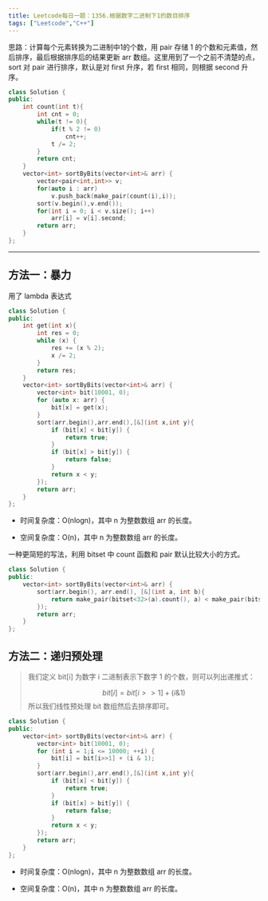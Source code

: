 ```yaml
---
title: Leetcode每日一题：1356.根据数字二进制下1的数目排序
tags: ["Leetcode","C++"]
---
```


思路：计算每个元素转换为二进制中1的个数，用 pair 存储 1 的个数和元素值，然后排序，最后根据排序后的结果更新 arr 数组。这里用到了一个之前不清楚的点，sort 对 pair 进行排序，默认是对 first 升序，若 first 相同，则根据 second 升序。

~~~c++
class Solution {
public:
    int count(int t){
        int cnt = 0;
        while(t != 0){
            if(t % 2 != 0)
                cnt++;
            t /= 2;
        }
        return cnt;
    }
    vector<int> sortByBits(vector<int>& arr) {
        vector<pair<int,int>> v;
        for(auto i : arr)
            v.push_back(make_pair(count(i),i));
        sort(v.begin(),v.end());
        for(int i = 0; i < v.size(); i++)
            arr[i] = v[i].second;
        return arr;
    }
};
~~~

***

## 方法一：暴力

用了 lambda 表达式

~~~c++
class Solution {
public:
    int get(int x){
        int res = 0;
        while (x) {
            res += (x % 2);
            x /= 2;
        }
        return res;
    }
    vector<int> sortByBits(vector<int>& arr) {
        vector<int> bit(10001, 0);
        for (auto x: arr) {
            bit[x] = get(x);
        }
        sort(arr.begin(),arr.end(),[&](int x,int y){
            if (bit[x] < bit[y]) {
                return true;
            }
            if (bit[x] > bit[y]) {
                return false;
            }
            return x < y;
        });
        return arr;
    }
};
~~~

* 时间复杂度：O(nlogn)，其中 n 为整数数组 arr 的长度。

* 空间复杂度：O(n)，其中 n 为整数数组 arr 的长度。

一种更简短的写法，利用 bitset 中 count 函数和 pair 默认比较大小的方式。

~~~c++
class Solution {
public:
    vector<int> sortByBits(vector<int>& arr) {
        sort(arr.begin(), arr.end(), [&](int a, int b){
            return make_pair(bitset<32>(a).count(), a) < make_pair(bitset<32>(b).count(), b);
        });
        return arr;
    }
};
~~~

## 方法二：递归预处理

> 我们定义 bit[i] 为数字 i 二进制表示下数字 1 的个数，则可以列出递推式：
>
> $$
> bit[i] = bit[i>>1] + (i \& 1)
> $$
> 所以我们线性预处理 bit 数组然后去排序即可。
>

~~~c++
class Solution {
public:
    vector<int> sortByBits(vector<int>& arr) {
        vector<int> bit(10001, 0);
        for (int i = 1;i <= 10000; ++i) {
            bit[i] = bit[i>>1] + (i & 1);
        }
        sort(arr.begin(),arr.end(),[&](int x,int y){
            if (bit[x] < bit[y]) {
                return true;
            }
            if (bit[x] > bit[y]) {
                return false;
            }
            return x < y;
        });
        return arr;
    }
};
~~~

* 时间复杂度：O(nlogn)，其中 n 为整数数组 arr 的长度。

* 空间复杂度：O(n)，其中 n 为整数数组 arr 的长度。